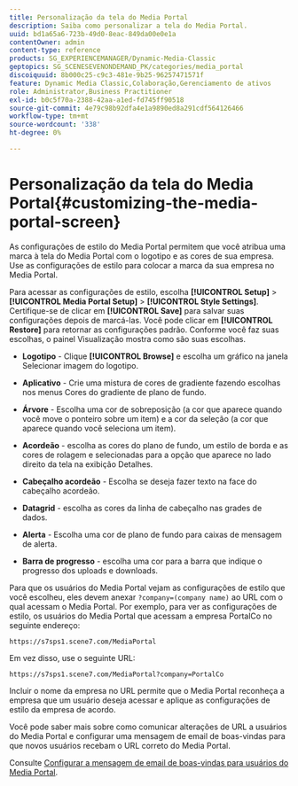 ```yaml
---
title: Personalização da tela do Media Portal
description: Saiba como personalizar a tela do Media Portal.
uuid: bd1a65a6-723b-49d0-8eac-849da00e0e1a
contentOwner: admin
content-type: reference
products: SG_EXPERIENCEMANAGER/Dynamic-Media-Classic
geptopics: SG_SCENESEVENONDEMAND_PK/categories/media_portal
discoiquuid: 8b000c25-c9c3-481e-9b25-96257471571f
feature: Dynamic Media Classic,Colaboração,Gerenciamento de ativos
role: Administrator,Business Practitioner
exl-id: b0c5f70a-2388-42aa-a1ed-fd745ff90518
source-git-commit: 4e79c98b92dfa4e1a9890ed8a291cdf564126466
workflow-type: tm+mt
source-wordcount: '338'
ht-degree: 0%

---
```


# Personalização da tela do Media Portal{#customizing-the-media-portal-screen}

As configurações de estilo do Media Portal permitem que você atribua uma marca à tela do Media Portal com o logotipo e as cores de sua empresa. Use as configurações de estilo para colocar a marca da sua empresa no Media Portal.

Para acessar as configurações de estilo, escolha **[!UICONTROL Setup]** > **[!UICONTROL Media Portal Setup]** > **[!UICONTROL Style Settings]**. Certifique-se de clicar em **[!UICONTROL Save]** para salvar suas configurações depois de marcá-las. Você pode clicar em **[!UICONTROL Restore]** para retornar as configurações padrão. Conforme você faz suas escolhas, o painel Visualização mostra como são suas escolhas.

* **Logotipo**  - Clique  **[!UICONTROL Browse]** e escolha um gráfico na janela Selecionar imagem do logotipo.

* **Aplicativo**  - Crie uma mistura de cores de gradiente fazendo escolhas nos menus Cores do gradiente de plano de fundo.

* **Árvore**  - Escolha uma cor de sobreposição (a cor que aparece quando você move o ponteiro sobre um item) e a cor da seleção (a cor que aparece quando você seleciona um item).

* **Acordeão**  - escolha as cores do plano de fundo, um estilo de borda e as cores de rolagem e selecionadas para a opção que aparece no lado direito da tela na exibição Detalhes.

* **Cabeçalho acordeão**  - Escolha se deseja fazer texto na face do cabeçalho acordeão.

* **Datagrid**  - escolha as cores da linha de cabeçalho nas grades de dados.

* **Alerta**  - Escolha uma cor de plano de fundo para caixas de mensagem de alerta.

* **Barra de progresso**  - escolha uma cor para a barra que indique o progresso dos uploads e downloads.

Para que os usuários do Media Portal vejam as configurações de estilo que você escolheu, eles devem anexar `?company=(company name)` ao URL com o qual acessam o Media Portal. Por exemplo, para ver as configurações de estilo, os usuários do Media Portal que acessam a empresa PortalCo no seguinte endereço:

`https://s7sps1.scene7.com/MediaPortal`

Em vez disso, use o seguinte URL:

`https://s7sps1.scene7.com/MediaPortal?company=PortalCo`

Incluir o nome da empresa no URL permite que o Media Portal reconheça a empresa que um usuário deseja acessar e aplique as configurações de estilo da empresa de acordo.

Você pode saber mais sobre como comunicar alterações de URL a usuários do Media Portal e configurar uma mensagem de email de boas-vindas para que novos usuários recebam o URL correto do Media Portal.

Consulte [Configurar a mensagem de email de boas-vindas para usuários do Media Portal](adding-media-portal-users.md#setting_up_the_welcome_e_mail_message_for_media_portal_users).
